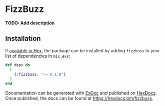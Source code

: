 # FizzBuzz

**TODO: Add description**

## Installation

If [available in Hex](https://hex.pm/docs/publish), the package can be installed
by adding `fizzbuss` to your list of dependencies in `mix.exs`:

```elixir
def deps do
  [
    {:fizzbuss, "~> 0.1.0"}
  ]
end
```

Documentation can be generated with [ExDoc](https://github.com/elixir-lang/ex_doc)
and published on [HexDocs](https://hexdocs.pm). Once published, the docs can
be found at <https://hexdocs.pm/fizzbuss>.

